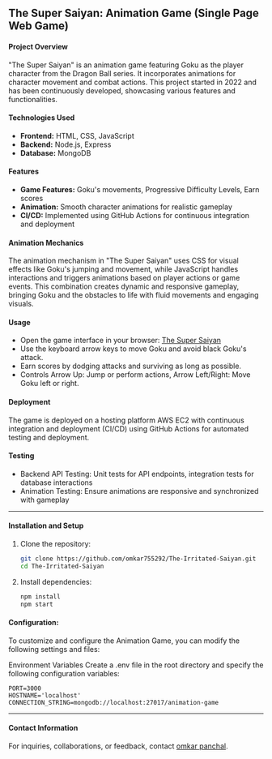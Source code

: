 ## The Super Saiyan: Animation Game (Single Page Web Game)

#### Project Overview

"The Super Saiyan" is an animation game featuring Goku as the player character from the Dragon Ball series. It incorporates animations for character movement and combat actions. This project started in 2022 and has been continuously developed, showcasing various features and functionalities.

#### Technologies Used

- **Frontend:** HTML, CSS, JavaScript
- **Backend:** Node.js, Express
- **Database:** MongoDB

#### Features

- **Game Features:** Goku's movements, Progressive Difficulty Levels, Earn scores
- **Animation:** Smooth character animations for realistic gameplay
- **CI/CD:** Implemented using GitHub Actions for continuous integration and deployment

####  Animation Mechanics

The animation mechanism in "The Super Saiyan" uses CSS for visual effects like Goku's jumping and movement, while JavaScript handles interactions and triggers animations based on player actions or game events. This combination creates dynamic and responsive gameplay, bringing Goku and the obstacles to life with fluid movements and engaging visuals. 

#### Usage

- Open the game interface in your browser: [The Super Saiyan](http://13.53.187.244:9003/)
- Use the keyboard arrow keys to move Goku and avoid black Goku's attack.
- Earn scores by dodging attacks and surviving as long as possible.
- Controls Arrow Up: Jump or perform actions, Arrow Left/Right: Move Goku left or right. 

#### Deployment

The game is deployed on a hosting platform AWS EC2 with continuous integration and deployment (CI/CD) using GitHub Actions for automated testing and deployment.

#### Testing

- Backend API Testing: Unit tests for API endpoints, integration tests for database interactions
- Animation Testing: Ensure animations are responsive and synchronized with gameplay



------------


#### Installation and Setup

1. Clone the repository:
   ```bash
   git clone https://github.com/omkar755292/The-Irritated-Saiyan.git
   cd The-Irritated-Saiyan
   ```

2. Install dependencies:
   ```bash
   npm install
   npm start
   ```

#### Configuration:
To customize and configure the Animation Game, you can modify the following settings and files:

Environment Variables
Create a .env file in the root directory and specify the following configuration variables:
   ```plaintext
   PORT=3000
   HOSTNAME='localhost'
   CONNECTION_STRING=mongodb://localhost:27017/animation-game
   ```

------------

#### Contact Information
For inquiries, collaborations, or feedback, contact [omkar panchal](mailto:omkarpanchal.cse@gmail.com).
